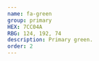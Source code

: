 ```yaml
---
name: fa-green
group: primary
HEX: 7CC04A
RBG: 124, 192, 74
description: Primary green.
order: 2
---
```

